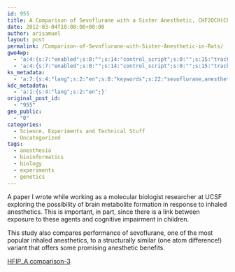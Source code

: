 ```yaml
---
id: 955
title: A Comparison of Sevoflurane with a Sister Anesthetic, CHF2OCH(CF3)2 in Rats
date: 2012-03-04T10:08:00+00:00
author: arisamuel
layout: post
permalink: /Comparison-of-Sevoflurane-with-Sister-Anesthetic-in-Rats/
gwo4wp:
  - 'a:4:{s:7:"enabled";s:0:"";s:14:"control_script";s:0:"";s:15:"tracking_script";s:0:"";s:17:"conversion_script";s:0:"";}'
  - 'a:4:{s:7:"enabled";s:0:"";s:14:"control_script";s:0:"";s:15:"tracking_script";s:0:"";s:17:"conversion_script";s:0:"";}'
ks_metadata:
  - 'a:7:{s:4:"lang";s:2:"en";s:8:"keywords";s:22:"sevoflurane,anesthetic";s:19:"keywords_autoupdate";s:1:"0";s:11:"description";s:75:"A Comparison of Sevoflurane with a Sister Anesthetic, CHF2OCH(CF3)2 in Rats";s:22:"description_autoupdate";s:1:"0";s:5:"title";s:58:"Sevoflurane vs. a Sister Anesthetic, CHF2OCH(CF3)2 in Rats";s:6:"robots";s:12:"index,follow";}'
kdc_metadata:
  - 'a:1:{s:4:"lang";s:2:"en";}'
original_post_id:
  - "955"
geo_public:
  - "0"
categories:
  - Science, Experiments and Technical Stuff
  - Uncategorized
tags:
  - anesthesia
  - bioinformatics
  - biology
  - experiments
  - genetics
---
```

A paper I wrote while working as a molecular biologist researcher at UCSF exploring the possibility of brain metabolite formation in response to inhaled anesthetics. This is important, in part, since there is a link between exposure to these agents and cognitive impairment in children.
  
This study also compares performance of sevoflurane, one of the most popular inhaled anesthetics, to a structurally similar (one atom difference!) variant that offers some promising anesthetic benefits.

[HFIP_A comparison-3](http://www.samuelakerstein.com/wp-content/uploads/2012/03/hfip_a-comparison-3.pdf)